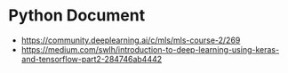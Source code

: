 # Python Document

- https://community.deeplearning.ai/c/mls/mls-course-2/269
- https://medium.com/swlh/introduction-to-deep-learning-using-keras-and-tensorflow-part2-284746ab4442
